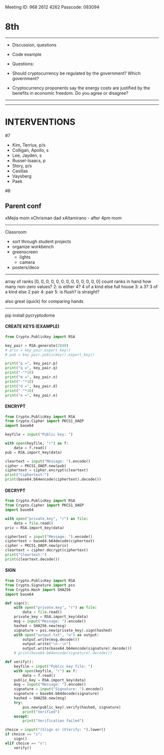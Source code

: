 Meeting ID: 968 2612 4262
Passcode: 083094




# 8th

---

* Discussion, questions
* Code example
* Questions:

* Should cryptocurrency be regulated by the government? Which government?
* Cryptocurrency proponents say the energy costs are justified by the benefits in economic freedom. Do you agree or disagree?

---


-----------------------------

# INTERVENTIONS

#7
- Kim, Terrius, p/s
- Colligan, Apollo, s
- Lee, Jayden, s
- Russel-Isaacs, p
- Story, p/s
- Casillas
- Vaysberg
- Paek

#8

Parent conf
----------
xMejia
    mom
xChrisman
    dad
xAltamirano - after 4pm
    mom


-------
Classroom

- sort through student projects
- organize workbench
- greenscreen
    - lights
    - camera
- posters/deco



---
array of ranks [0, 0, 0, 0, 0, 0, 0, 0, 0, 0, 0, 0, 0]
count ranks in hand
how many non-zero values?
    2:
        is either 4? 4 of a kind
        else full house
    3:
        a 3? 3 of a kind
        else 2 pair
    4:
        pair
    5:
        is flush?
        is straight?

also great (quick) for comparing hands

-----
pip install pycryptodome
#### CREATE KEYS (EXAMPLE) #####################
```python
from Crypto.PublicKey import RSA

key_pair = RSA.generate(2048)
# priv = key_pair.export_key()
# pub = key_pair.publickey().export_key()

print("p =", key_pair.p)
print("q =", key_pair.q)
print("-"*10)
print("m =", key_pair.n)
print("-"*10)
print("d =", key_pair.d)
print("-"*10)
print("e =", key_pair.e)
```

#### ENCRYPT ####################################
```python
from Crypto.PublicKey import RSA
from Crypto.Cipher import PKCS1_OAEP
import base64

keyfile = input("Public key: ")

with open(keyfile, "r") as f:
    data = f.read()
pub = RSA.import_key(data)

cleartext = input("Message: ").encode()
cipher = PKCS1_OAEP.new(pub)
ciphertext = cipher.encrypt(cleartext)
print("Ciphertext:")
print(base64.b64encode(ciphertext).decode())
```

#### DECRYPT ###################################
```python
from Crypto.PublicKey import RSA
from Crypto.Cipher import PKCS1_OAEP
import base64

with open("private.key", "r") as file:
    data = file.read()
priv = RSA.import_key(data)

ciphertext = input("Message: ").encode()
ciphertext = base64.b64decode(ciphertext)
cipher = PKCS1_OAEP.new(priv)
cleartext = cipher.decrypt(ciphertext)
print("Cleartext:")
print(cleartext.decode())
```

#### SIGN ###########################
```python
from Crypto.PublicKey import RSA
from Crypto.Signature import pss
from Crypto.Hash import SHA256
import base64

def sign():
    with open("private.key", "r") as file:
        data = file.read()
    private_key = RSA.import_key(data)
    msg = input("Message: ").encode()
    hashed = SHA256.new(msg)
    signature = pss.new(private_key).sign(hashed)
    with open("output.txt", "w") as output:
        output.write(msg.decode())
        output.write("\n--\n")
        output.write(base64.b64encode(signature).decode())
    # print(base64.b64encode(signature).decode())

def verify():
    keyfile = input("Public key file: ")
    with open(keyfile, "r") as f:
        data = f.read()
    public_key = RSA.import_key(data)
    msg = input("Message: ").encode()
    signature = input("Signature: ").encode()
    signature = base64.b64decode(signature)
    hashed = SHA256.new(msg)
    try:
        pss.new(public_key).verify(hashed, signature)
        print("Verified")
    except:
        print("Verification failed")

choice = input("(S)ign or (V)erify: ").lower()
if choice == "s":
    sign()
elif choice == "v":
    verify()
```
